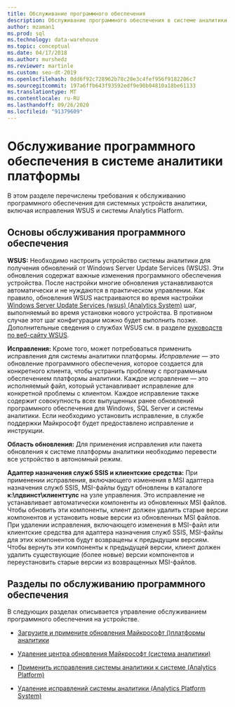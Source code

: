 ```yaml
---
title: Обслуживание программного обеспечения
description: Обслуживание программного обеспечения в системе аналитики (ТД).
author: mzaman1
ms.prod: sql
ms.technology: data-warehouse
ms.topic: conceptual
ms.date: 04/17/2018
ms.author: murshedz
ms.reviewer: martinle
ms.custom: seo-dt-2019
ms.openlocfilehash: 0dd6f92c728962b78c20e3c4fef956f9182206c7
ms.sourcegitcommit: 197a6ffb643f93592edf9e90b04810a18be61133
ms.translationtype: MT
ms.contentlocale: ru-RU
ms.lasthandoff: 09/26/2020
ms.locfileid: "91379609"
---
```

# <a name="software-servicing-in-analytics-platform-system"></a>Обслуживание программного обеспечения в системе аналитики платформы
В этом разделе перечислены требования к обслуживанию программного обеспечения для системных устройств аналитики, включая исправления WSUS и системы Analytics Platform.  
  
## <a name="software-servicing-basics"></a><a name="Basics"></a>Основы обслуживания программного обеспечения  
**WSUS:** Необходимо настроить устройство системы аналитики для получения обновлений от Windows Server Update Services (WSUS). Эти обновления содержат важные изменения программного обеспечения устройства. После настройки многие обновления устанавливаются автоматически и не нуждаются в практическом управлении. Как правило, обновления WSUS настраиваются во время настройки [Windows Server Update Services &#40;wsus&#41; &#40;Analytics System&#41;](configure-windows-server-update-services-wsus.md) шаг, выполняемый во время установки нового устройства. В противном случае этот шаг конфигурации можно будет выполнить позже. Дополнительные сведения о службах WSUS см. в разделе [руководств по веб-сайту WSUS](/windows/deployment/deploy-whats-new).  
  
**Исправления:** Кроме того, может потребоваться применить исправления для системы аналитики платформы. *Исправление* — это обновление программного обеспечения, которое создается для конкретного клиента, чтобы устранить проблему с программным обеспечением платформы аналитики. Каждое исправление — это исполняемый файл, который устанавливает исправление для конкретной проблемы с клиентом. Каждое исправление также содержит совокупность всех выпущенных ранее обновлений программного обеспечения для Windows, SQL Server и системы аналитики. Если необходимо установить исправление, в службе поддержки Майкрософт будет предоставлено исправление и инструкции.  
  
**Область обновления:** Для применения исправления или пакета обновления к системе платформы аналитики необходимо перевести все устройство в автономный режим.  
  
**Адаптер назначения служб SSIS и клиентские средства:** При применении исправления, включающего изменения в MSI адаптера назначения служб SSIS, MSI-файлы будут обновлены в каталоге **к:\пдвинст\клиенттулс** на узле управления. Это исправление не устанавливает автоматически компоненты из обновленных MSI файлов. Чтобы обновить эти компоненты, клиент должен удалить старые версии компонентов и установить новые версии из обновленных MSI файлов. При удалении исправления, включающего изменения в MSI-файл или клиентские средства для адаптера назначения служб SSIS, MSI-файлы для этих компонентов будут возвращены к предыдущим версиям. Чтобы вернуть эти компоненты к предыдущей версии, клиент должен удалить существующие (более новые) версии компонентов и переустановить старые версии из возвращенных MSI-файлов.  
  
## <a name="software-servicing-topics"></a>Разделы по обслуживанию программного обеспечения  
В следующих разделах описывается управление обслуживанием программного обеспечения на устройстве.  
  
-   [Загрузите и примените обновления Майкрософт &#40;&#41;платформы аналитики ](download-and-apply-microsoft-updates.md)  
  
-   [Удаление центра обновления Майкрософт &#40;система аналитики&#41;](uninstall-microsoft-updates.md)  
  
-   [Применить исправления системы аналитики к системе &#40;Analytics Platform&#41;](apply-analytics-platform-system-hotfixes.md)  
  
-   [Удаление исправлений системы аналитики &#40;Analytics Platform System&#41;](uninstall-analytics-platform-system-hotfixes.md)  
  
<!-- MISSING LINKS ## See Also  
[Common Metadata Query Examples &#40;SQL Server PDW&#41;](../sqlpdw/common-metadata-query-examples-sql-server-pdw.md)  -->  
